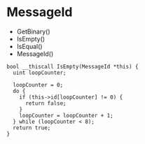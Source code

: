 # MessageId

- GetBinary()
- IsEmpty()
- IsEqual()
- MessageId()

```
bool __thiscall IsEmpty(MessageId *this) {
  uint loopCounter;

  loopCounter = 0;
  do {
    if (this->id[loopCounter] != 0) {
      return false;
    }
    loopCounter = loopCounter + 1;
  } while (loopCounter < 8);
  return true;
}
```